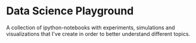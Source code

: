 # Data Science Playground
A collection of ipython-notebooks with experiments, simulations and visualizations that I've create in order to better understand different topics.

